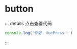 # button

<ClientOnly>
  <button-demo></button-demo>
</ClientOnly>

::: details 点击查看代码
```js
console.log('你好，VuePress！')
```
:::
